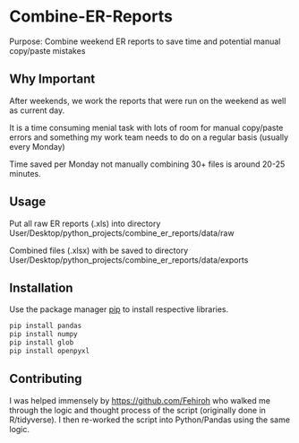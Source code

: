 # Combine-ER-Reports

Purpose: Combine weekend ER reports to save time and potential manual copy/paste mistakes

## Why Important

After weekends, we work the reports that were run on the weekend as well as current day. 

It is a time consuming menial task with lots of room for manual copy/paste errors and something my work team needs to do on a regular basis (usually every Monday)

Time saved per Monday not manually combining 30+ files is around 20-25 minutes.

## Usage

Put all raw ER reports (.xls) into directory User/Desktop/python_projects/combine_er_reports/data/raw

Combined files (.xlsx) with be saved to directory User/Desktop/python_projects/combine_er_reports/data/exports

## Installation

Use the package manager [pip](https://pip.pypa.io/en/stable/) to install respective libraries.

```bash
pip install pandas
pip install numpy
pip install glob
pip install openpyxl
```

## Contributing

I was helped immensely by https://github.com/Fehiroh who walked me through the logic and thought process of the script (originally done in R/tidyverse). I then re-worked the script into Python/Pandas using the same logic. 
